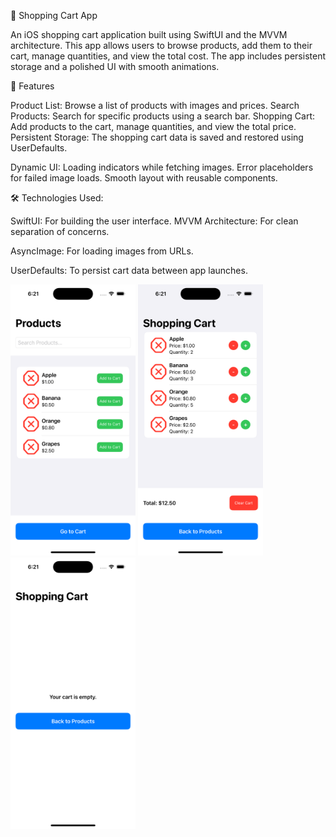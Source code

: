🛒 Shopping Cart App

An iOS shopping cart application built using SwiftUI and the MVVM architecture. This app allows users to browse products, add them to their cart, manage quantities, and view the total cost. The app includes persistent storage and a polished UI with smooth animations.

🚀 Features

Product List: Browse a list of products with images and prices.
Search Products: Search for specific products using a search bar.
Shopping Cart: Add products to the cart, manage quantities, and view the total price.
Persistent Storage: The shopping cart data is saved and restored using UserDefaults.

Dynamic UI:
Loading indicators while fetching images.
Error placeholders for failed image loads.
Smooth layout with reusable components.

🛠️ Technologies Used:

SwiftUI: For building the user interface.
MVVM Architecture: For clean separation of concerns.

AsyncImage: For loading images from URLs.

UserDefaults: To persist cart data between app launches.
  <p float="left">
  <img src="https://github.com/sasankkukalakunta/ShoppingCartApp/blob/main/HomeScreen.png" width="200">  <img src="https://github.com/sasankkukalakunta/ShoppingCartApp/blob/main/Addmenu.png" width="200">  <img src="https://github.com/sasankkukalakunta/ShoppingCartApp/blob/main/RemoveCart.png" width="200">
  </p>

